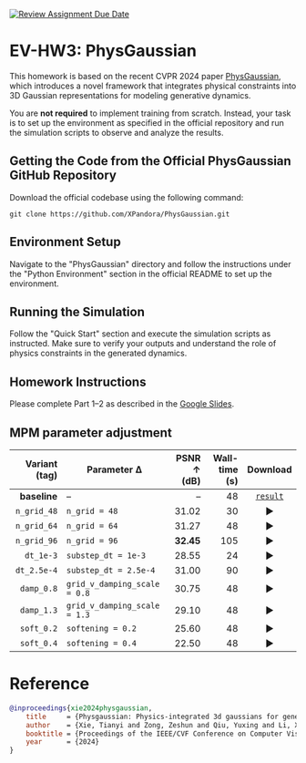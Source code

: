 [![Review Assignment Due Date](https://classroom.github.com/assets/deadline-readme-button-22041afd0340ce965d47ae6ef1cefeee28c7c493a6346c4f15d667ab976d596c.svg)](https://classroom.github.com/a/SdXSjEmH)
# EV-HW3: PhysGaussian

This homework is based on the recent CVPR 2024 paper [PhysGaussian](https://github.com/XPandora/PhysGaussian/tree/main), which introduces a novel framework that integrates physical constraints into 3D Gaussian representations for modeling generative dynamics.

You are **not required** to implement training from scratch. Instead, your task is to set up the environment as specified in the official repository and run the simulation scripts to observe and analyze the results.


## Getting the Code from the Official PhysGaussian GitHub Repository
Download the official codebase using the following command:
```
git clone https://github.com/XPandora/PhysGaussian.git
```


## Environment Setup
Navigate to the "PhysGaussian" directory and follow the instructions under the "Python Environment" section in the official README to set up the environment.


## Running the Simulation
Follow the "Quick Start" section and execute the simulation scripts as instructed. Make sure to verify your outputs and understand the role of physics constraints in the generated dynamics.


## Homework Instructions
Please complete Part 1–2 as described in the [Google Slides](https://docs.google.com/presentation/d/13JcQC12pI8Wb9ZuaVV400HVZr9eUeZvf7gB7Le8FRV4/edit?usp=sharing).

## MPM parameter adjustment

| Variant (tag) | Parameter Δ | PSNR ↑ (dB) | Wall-time (s) | Download |
|--------------:|-------------|------------:|--------------:|:--------:|
| **baseline**  | – |  – | 48 | [`result`](output/baseline/result.mp4) |
| `n_grid_48`   | `n_grid = 48`   | 31.02 | 30 | ▶️ |
| `n_grid_64`   | `n_grid = 64`   | 31.27 | 48 | ▶️ |
| `n_grid_96`   | `n_grid = 96`   | **32.45** | 105 | ▶️ |
| `dt_1e-3`     | `substep_dt = 1e-3` | 28.55 | 24 | ▶️ |
| `dt_2.5e-4`   | `substep_dt = 2.5e-4` | 31.00 | 90 | ▶️ |
| `damp_0.8`    | `grid_v_damping_scale = 0.8` | 30.75 | 48 | ▶️ |
| `damp_1.3`    | `grid_v_damping_scale = 1.3` | 29.10 | 48 | ▶️ |
| `soft_0.2`    | `softening = 0.2` | 25.60 | 48 | ▶️ |
| `soft_0.4`    | `softening = 0.4` | 22.50 | 48 | ▶️ |


# Reference
```bibtex
@inproceedings{xie2024physgaussian,
    title     = {Physgaussian: Physics-integrated 3d gaussians for generative dynamics},
    author    = {Xie, Tianyi and Zong, Zeshun and Qiu, Yuxing and Li, Xuan and Feng, Yutao and Yang, Yin and Jiang, Chenfanfu},
    booktitle = {Proceedings of the IEEE/CVF Conference on Computer Vision and Pattern Recognition},
    year      = {2024}
}
```
